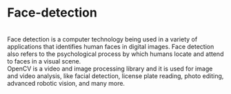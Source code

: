 # Face-detection
<br>
Face detection is a computer technology being used in a variety of applications that identifies human faces in digital images. Face detection also refers to the psychological process by which humans locate and attend to faces in a visual scene.
<br>
OpenCV is a video and image processing library and it is used for image and video analysis, like facial detection, license plate reading, photo editing, advanced robotic vision, and many more.




